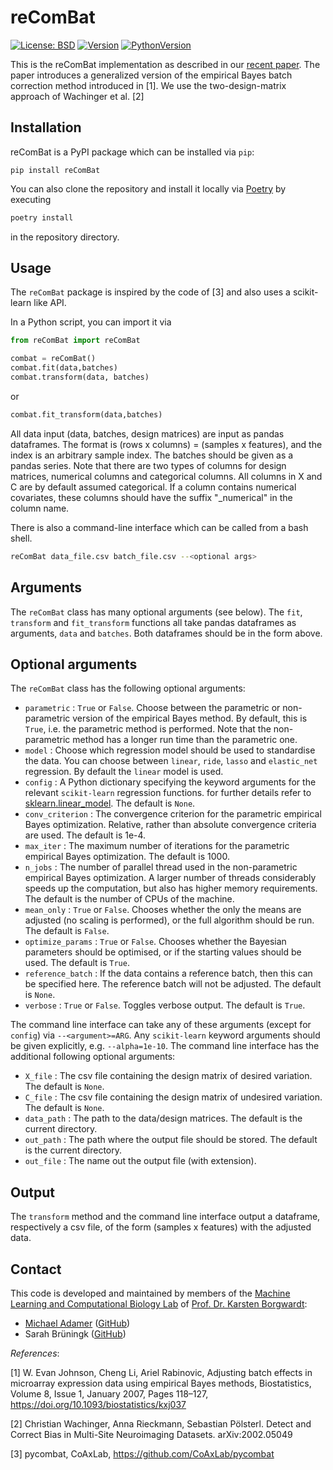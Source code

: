 # reComBat


[![License: BSD](https://img.shields.io/github/license/BorgwardtLab/recombat)](https://opensource.org/licenses/BSD-3-Clause)
[![Version](https://img.shields.io/pypi/v/recombat)](https://pypi.org/project/recombat/)
[![PythonVersion](https://img.shields.io/pypi/pyversions/recombat)]()

This is the reComBat implementation as described in our [recent paper](https://doi.org/10.1101/2021.11.22.469488).
The paper introduces a generalized version of the empirical Bayes batch correction method introduced in [1].
We use the two-design-matrix approach of Wachinger et al. [2]


## Installation

reComBat is a PyPI package which can be installed via `pip`:

```
pip install reComBat
```

You can also clone the repository and install it locally via [Poetry](https://python-poetry.org/) by executing
```bash
poetry install
```
in the repository directory.

## Usage

The `reComBat` package is inspired by the code of [3] and also uses a scikit-learn like
API.

In a Python script, you can import it via
```python
from reComBat import reComBat

combat = reComBat()
combat.fit(data,batches)
combat.transform(data, batches)
```
or

```python
combat.fit_transform(data,batches)
```

All data input (data, batches, design matrices) are input as pandas dataframes.
The format is (rows x columns) = (samples x features), and the index is an arbitrary sample index.
The batches should be given as a pandas series. Note that there are two types of columns for design matrices,
numerical columns and categorical columns. All columns in X and C are by default assumed categorical. If a column contains numerical
covariates, these columns should have the suffix "_numerical" in the column name.

There is also a command-line interface which can be called from a bash shell.
```bash
reComBat data_file.csv batch_file.csv --<optional args>
```

## Arguments

The `reComBat` class has many optional arguments (see below).
The `fit`, `transform` and `fit_transform` functions all take pandas dataframes as arguments,
`data` and `batches`. Both dataframes should be in the form above.

## Optional arguments

The `reComBat` class has the following optional arguments:

  - `parametric` : `True` or `False`. Choose between the parametric or non-parametric version of the empirical Bayes method.
  By default, this is `True`, i.e. the parametric method is performed. Note that the non-parametric method has a longer run time than the parametric one.
  - `model` : Choose which regression model should be used to standardise the data. You can choose between `linear`, `ride`, `lasso` and `elastic_net` regression.
  By default the `linear` model is used.
  - `config` : A Python dictionary specifying the keyword arguments for the relevant `scikit-learn` regression functions. for further details refer to [sklearn.linear_model](https://scikit-learn.org/stable/modules/classes.html#module-sklearn.linear_model). The default is `None`.
  - `conv_criterion` : The convergence criterion for the parametric empirical Bayes optimization. Relative, rather than absolute convergence criteria are used.
  The default is 1e-4.
  - `max_iter` : The maximum number of iterations for the parametric empirical Bayes optimization. The default is 1000.
  - `n_jobs` : The number of parallel thread used in the non-parametric empirical Bayes optimization. A larger number of threads considerably speeds up the computation, but also has higher memory requirements. The default is the number of CPUs of the machine.
  - `mean_only` : `True` or `False`.  Chooses whether the only the means are adjusted (no scaling is performed), or the full algorithm should be run. The default is `False`.
  - `optimize_params` : `True` or `False`. Chooses whether the Bayesian parameters should be optimised, or if the starting values should be used. The default is `True`.
  - `reference_batch` : If the data contains a reference batch, then this can be specified here. The reference batch will not be adjusted. The default is `None`.
  - `verbose` : `True` or `False`. Toggles verbose output. The default is `True`.

The command line interface can take any of these arguments (except for `config`) via `--<argument>=ARG`. Any `scikit-learn` keyword arguments should be given explicitly, e.g. `--alpha=1e-10`. The command line interface has the additional following optional arguments:
  - `X_file` : The csv file containing the design matrix of desired variation. The default is `None`.
  - `C_file` : The csv file containing the design matrix of undesired variation. The default is `None`.
  - `data_path` : The path to the data/design matrices. The default is the current directory.
  - `out_path` : The path where the output file should be stored. The default is the current directory.
  - `out_file` : The name out the output file (with extension).

## Output

The `transform` method and the command line interface output a dataframe, respectively a csv file, of the form (samples x features) with the adjusted data.

## Contact

This code is developed and maintained by members of the [Machine Learning and
Computational Biology Lab](https://www.bsse.ethz.ch/mlcb) of [Prof. Dr.
Karsten Borgwardt](https://www.bsse.ethz.ch/mlcb/karsten.html):

- [Michael Adamer](https://mikeadamer.github.io/) ([GitHub](https://github.com/MikeAdamer))
- Sarah Brüningk ([GitHub](https://github.com/sbrueningk))

*References*:

[1] W. Evan Johnson, Cheng Li, Ariel Rabinovic, Adjusting batch effects in microarray expression data using empirical Bayes methods, Biostatistics, Volume 8, Issue 1, January 2007, Pages 118–127, https://doi.org/10.1093/biostatistics/kxj037


[2] Christian Wachinger, Anna Rieckmann, Sebastian Pölsterl. Detect and Correct Bias in Multi-Site Neuroimaging Datasets. arXiv:2002.05049

[3] pycombat, CoAxLab, https://github.com/CoAxLab/pycombat
